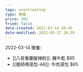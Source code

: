 ```yaml
---
tags: event/eating
type: 晚餐
price: 160
fried: false
date-created: 2022-03-14 20:45
date-modified: 2022-03-27 20:39
---
```


2022-03-14 晚餐: 
- [[八哥重慶酸辣粉]]: 豬牛乾 $95
- [[傻師傅湯包-A8]]: 牛肉湯包 $65
